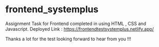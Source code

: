# frontend_systemplus
Assignment Task for Frontend completed in using HTML , CSS and Javascript.
Deployed Link : https://frontendtestsystemplus.netlify.app/


Thanks a lot for the test looking forward to hear from you !!!
